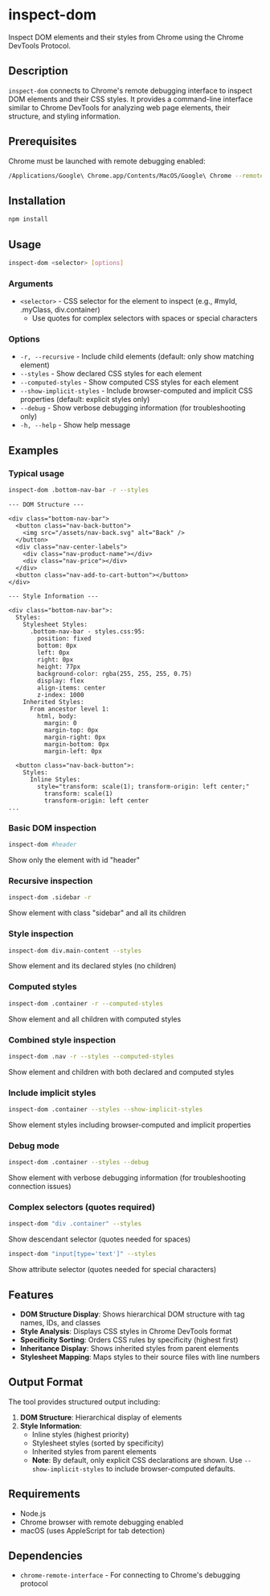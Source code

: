 # inspect-dom

Inspect DOM elements and their styles from Chrome using the Chrome DevTools Protocol.

## Description

`inspect-dom` connects to Chrome's remote debugging interface to inspect DOM elements and their CSS styles. It provides a command-line interface similar to Chrome DevTools for analyzing web page elements, their structure, and styling information.

## Prerequisites

Chrome must be launched with remote debugging enabled:

```bash
/Applications/Google\ Chrome.app/Contents/MacOS/Google\ Chrome --remote-debugging-port=9222
```

## Installation

```bash
npm install
```

## Usage

```bash
inspect-dom <selector> [options]
```

### Arguments

- `<selector>` - CSS selector for the element to inspect (e.g., #myId, .myClass, div.container)
  - Use quotes for complex selectors with spaces or special characters

### Options

- `-r, --recursive` - Include child elements (default: only show matching element)
- `--styles` - Show declared CSS styles for each element
- `--computed-styles` - Show computed CSS styles for each element
- `--show-implicit-styles` - Include browser-computed and implicit CSS properties (default: explicit styles only)
- `--debug` - Show verbose debugging information (for troubleshooting only)
- `-h, --help` - Show help message

## Examples

### Typical usage

```bash
inspect-dom .bottom-nav-bar -r --styles
```

```
--- DOM Structure ---

<div class="bottom-nav-bar">
  <button class="nav-back-button">
    <img src="/assets/nav-back.svg" alt="Back" />
  </button>
  <div class="nav-center-labels">
    <div class="nav-product-name"></div>
    <div class="nav-price"></div>
  </div>
  <button class="nav-add-to-cart-button"></button>
</div>

--- Style Information ---

<div class="bottom-nav-bar">:
  Styles:
    Stylesheet Styles:
      .bottom-nav-bar - styles.css:95:
        position: fixed
        bottom: 0px
        left: 0px
        right: 0px
        height: 77px
        background-color: rgba(255, 255, 255, 0.75)
        display: flex
        align-items: center
        z-index: 1000
    Inherited Styles:
      From ancestor level 1:
        html, body:
          margin: 0
          margin-top: 0px
          margin-right: 0px
          margin-bottom: 0px
          margin-left: 0px

  <button class="nav-back-button">:
    Styles:
      Inline Styles:
        style="transform: scale(1); transform-origin: left center;"
          transform: scale(1)
          transform-origin: left center
...
```

### Basic DOM inspection
```bash
inspect-dom #header
```
Show only the element with id "header"

### Recursive inspection
```bash
inspect-dom .sidebar -r
```
Show element with class "sidebar" and all its children

### Style inspection
```bash
inspect-dom div.main-content --styles
```
Show element and its declared styles (no children)

### Computed styles
```bash
inspect-dom .container -r --computed-styles
```
Show element and all children with computed styles

### Combined style inspection
```bash
inspect-dom .nav -r --styles --computed-styles
```
Show element and children with both declared and computed styles

### Include implicit styles
```bash
inspect-dom .container --styles --show-implicit-styles
```
Show element styles including browser-computed and implicit properties

### Debug mode
```bash
inspect-dom .container --styles --debug
```
Show element with verbose debugging information (for troubleshooting connection issues)

### Complex selectors (quotes required)
```bash
inspect-dom "div .container" --styles
```
Show descendant selector (quotes needed for spaces)

```bash
inspect-dom "input[type='text']" --styles
```
Show attribute selector (quotes needed for special characters)

## Features

- **DOM Structure Display**: Shows hierarchical DOM structure with tag names, IDs, and classes
- **Style Analysis**: Displays CSS styles in Chrome DevTools format
- **Specificity Sorting**: Orders CSS rules by specificity (highest first)
- **Inheritance Display**: Shows inherited styles from parent elements
- **Stylesheet Mapping**: Maps styles to their source files with line numbers

## Output Format

The tool provides structured output including:

1. **DOM Structure**: Hierarchical display of elements
2. **Style Information**:
   - Inline styles (highest priority)
   - Stylesheet styles (sorted by specificity)
   - Inherited styles from parent elements
   - **Note**: By default, only explicit CSS declarations are shown. Use `--show-implicit-styles` to include browser-computed defaults.

## Requirements

- Node.js
- Chrome browser with remote debugging enabled
- macOS (uses AppleScript for tab detection)

## Dependencies

- `chrome-remote-interface` - For connecting to Chrome's debugging protocol